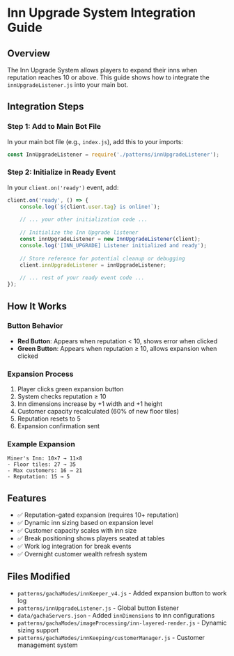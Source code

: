 # Inn Upgrade System Integration Guide

## Overview
The Inn Upgrade System allows players to expand their inns when reputation reaches 10 or above. This guide shows how to integrate the `innUpgradeListener.js` into your main bot.

## Integration Steps

### Step 1: Add to Main Bot File
In your main bot file (e.g., `index.js`), add this to your imports:

```javascript
const InnUpgradeListener = require('./patterns/innUpgradeListener');
```

### Step 2: Initialize in Ready Event
In your `client.on('ready')` event, add:

```javascript
client.on('ready', () => {
    console.log(`${client.user.tag} is online!`);
    
    // ... your other initialization code ...
    
    // Initialize the Inn Upgrade listener
    const innUpgradeListener = new InnUpgradeListener(client);
    console.log('[INN_UPGRADE] Listener initialized and ready');
    
    // Store reference for potential cleanup or debugging
    client.innUpgradeListener = innUpgradeListener;
    
    // ... rest of your ready event code ...
});
```

## How It Works

### Button Behavior
- **Red Button**: Appears when reputation < 10, shows error when clicked
- **Green Button**: Appears when reputation ≥ 10, allows expansion when clicked

### Expansion Process
1. Player clicks green expansion button
2. System checks reputation ≥ 10
3. Inn dimensions increase by +1 width and +1 height
4. Customer capacity recalculated (60% of new floor tiles)
5. Reputation resets to 5
6. Expansion confirmation sent

### Example Expansion
```
Miner's Inn: 10×7 → 11×8
- Floor tiles: 27 → 35
- Max customers: 16 → 21
- Reputation: 15 → 5
```

## Features
- ✅ Reputation-gated expansion (requires 10+ reputation)
- ✅ Dynamic inn sizing based on expansion level
- ✅ Customer capacity scales with inn size
- ✅ Break positioning shows players seated at tables
- ✅ Work log integration for break events
- ✅ Overnight customer wealth refresh system

## Files Modified
- `patterns/gachaModes/innKeeper_v4.js` - Added expansion button to work log
- `patterns/innUpgradeListener.js` - Global button listener
- `data/gachaServers.json` - Added `innDimensions` to inn configurations
- `patterns/gachaModes/imageProcessing/inn-layered-render.js` - Dynamic sizing support
- `patterns/gachaModes/innKeeping/customerManager.js` - Customer management system
